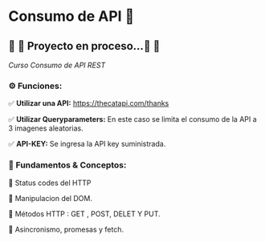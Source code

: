 # Consumo de API  🚚

## 🚨 🚧 Proyecto en proceso...🚨 🚧 



_Curso Consumo de API REST_ 


### ⚙️ Funciones:

✅    **Utilizar una API:** https://thecatapi.com/thanks

✅    **Utilizar Queryparameters:**  En este caso se limita el consumo de la API a 3 imagenes aleatorias. 

✅    **API-KEY:**  Se ingresa la API key suministrada. 


### 📖 Fundamentos & Conceptos:

📝  Status codes del HTTP

📝  Manipulacion del DOM. 

📝  Métodos HTTP : GET , POST, DELET Y PUT.

📝  Asincronismo, promesas y fetch.


<!-- <h3> 🛠 &nbsp;Tecnologías & Lenguajes :</h3>

<code><img height="100%" width='40' src="assets/img /logos/HTML5.png" alt="HTML5"/></code>
<code><img height="100%" width='40' src="assets/img /logos/Javascript.svg.png" alt="Javascript"/></code>

 <br/> -->

